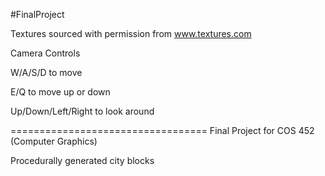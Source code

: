 ﻿#FinalProject

Textures sourced with permission from www.textures.com

Camera Controls

W/A/S/D to move

E/Q to move up or down

Up/Down/Left/Right to look around

==================================
Final Project for COS 452 (Computer Graphics)

Procedurally generated city blocks
